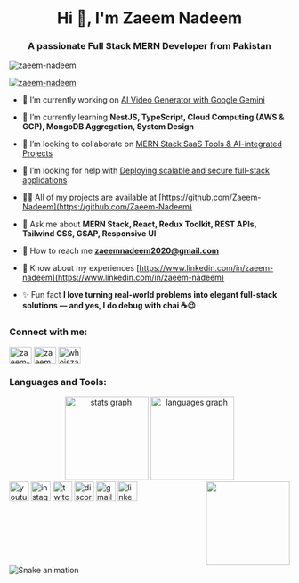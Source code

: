 <h1 align="center">Hi 👋, I'm Zaeem Nadeem</h1>
<h3 align="center">A passionate Full Stack MERN Developer from Pakistan</h3>

<p align="left"> <img src="https://komarev.com/ghpvc/?username=zaeem-nadeem&label=Profile%20views&color=0e75b6&style=flat" alt="zaeem-nadeem" /> </p>

<p align="left"> <a href="https://github.com/ryo-ma/github-profile-trophy"><img src="https://github-profile-trophy.vercel.app/?username=zaeem-nadeem" alt="zaeem-nadeem" /></a> </p>

- 🔭 I’m currently working on [AI Video Generator with Google Gemini](https://github.com/Zaeem-Nadeem/ai-video-generator)

- 🌱 I’m currently learning **NestJS, TypeScript, Cloud Computing (AWS & GCP), MongoDB Aggregation, System Design**

- 👯 I’m looking to collaborate on [MERN Stack SaaS Tools & AI-integrated Projects](https://github.com/Zaeem-Nadeem)

- 🤝 I’m looking for help with [Deploying scalable and secure full-stack applications](https://github.com/Zaeem-Nadeem)

- 👨‍💻 All of my projects are available at [https://github.com/Zaeem-Nadeem](https://github.com/Zaeem-Nadeem)

- 💬 Ask me about **MERN Stack, React, Redux Toolkit, REST APIs, Tailwind CSS, GSAP, Responsive UI**

- 💌 How to reach me **zaeemnadeem2020@gmail.com**

- 📄 Know about my experiences [https://www.linkedin.com/in/zaeem-nadeem](https://www.linkedin.com/in/zaeem-nadeem)

- ✨ Fun fact **I love turning real-world problems into elegant full-stack solutions — and yes, I do debug with chai ☕️😉**

<h3 align="left">Connect with me:</h3>
<p align="left">
<a href="https://linkedin.com/in/zaeem-nadeem" target="blank"><img align="center" src="https://raw.githubusercontent.com/rahuldkjain/github-profile-readme-generator/master/src/images/icons/Social/linked-in-alt.svg" alt="zaeem-nadeem" height="30" width="40" /></a>
<a href="https://fb.com/zaeem nadeem" target="blank"><img align="center" src="https://raw.githubusercontent.com/rahuldkjain/github-profile-readme-generator/master/src/images/icons/Social/facebook.svg" alt="zaeem nadeem" height="30" width="40" /></a>
<a href="https://instagram.com/whoiszaeem" target="blank"><img align="center" src="https://raw.githubusercontent.com/rahuldkjain/github-profile-readme-generator/master/src/images/icons/Social/instagram.svg" alt="whoiszaeem" height="30" width="40" /></a>
</p>

<h3 align="left">Languages and Tools:</h3>
<p align="left">
<!-- your full icons list can stay here -->
</p>

<div align="center">
  <img src="https://github-readme-stats.vercel.app/api?username=zaeem-nadeem&hide_title=false&hide_rank=false&show_icons=true&include_all_commits=true&count_private=true&disable_animations=false&theme=dracula&locale=en&hide_border=false" height="150" alt="stats graph"  />
  <img src="https://github-readme-stats.vercel.app/api/top-langs?username=zaeem-nadeem&locale=en&hide_title=false&layout=compact&card_width=320&langs_count=5&theme=dracula&hide_border=false" height="150" alt="languages graph"  />
</div>

<img align="right" height="150" src="https://i.imgflip.com/65efzo.gif"  />

<div align="left">
  <img src="https://img.shields.io/static/v1?message=Youtube&logo=youtube&label=&color=FF0000&logoColor=white&labelColor=&style=for-the-badge" height="35" alt="youtube logo"  />
  <img src="https://img.shields.io/static/v1?message=Instagram&logo=instagram&label=&color=E4405F&logoColor=white&labelColor=&style=for-the-badge" height="35" alt="instagram logo"  />
  <img src="https://img.shields.io/static/v1?message=Twitch&logo=twitch&label=&color=9146FF&logoColor=white&labelColor=&style=for-the-badge" height="35" alt="twitch logo"  />
  <img src="https://img.shields.io/static/v1?message=Discord&logo=discord&label=&color=7289DA&logoColor=white&labelColor=&style=for-the-badge" height="35" alt="discord logo"  />
  <img src="https://img.shields.io/static/v1?message=Gmail&logo=gmail&label=&color=D14836&logoColor=white&labelColor=&style=for-the-badge" height="35" alt="gmail logo"  />
  <img src="https://img.shields.io/static/v1?message=LinkedIn&logo=linkedin&label=&color=0077B5&logoColor=white&labelColor=&style=for-the-badge" height="35" alt="linkedin logo"  />
</div>

<br clear="both">

<img src="https://raw.githubusercontent.com/maurodesouza/maurodesouza/output/snake.svg" alt="Snake animation" />
